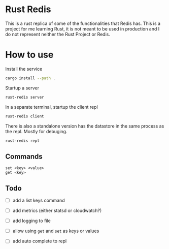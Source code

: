 # Rust Redis

This is a rust replica of some of the functionalities that Redis has.
This is a project for me learning Rust, it is not meant to be used in production and I do not represent neither the Rust Project or Redis.


# How to use

Install the service

```bash
cargo install --path .
```

Startup a server

```bash
rust-redis server
```

In a separate terminal, startup the client repl

```bash
rust-redis client
```

There is also a standalone version has the datastore in the same process as the repl. Mostly for debuging.
```bash 
rust-redis repl
```

## Commands

```
set <key> <value>
get <key>
```


## Todo
- [ ] add a list keys command 
- [ ] add metrics (either statsd or cloudwatch?)
- [ ] add logging to file
- [ ] allow using `get` and `set` as keys or values
- [ ] add auto complete to repl

